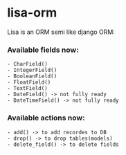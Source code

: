 # lisa-orm
Lisa is an ORM semi like django ORM:

### Available fields now:
    - CharField()
    - IntegerField()
    - BooleanField()
    - FloatField()
    - TextField()
    - DateField() -> not fully ready
    - DateTimeField() -> not fully ready

### Available actions now:
    - add() -> to add recordes to DB
    - drop() -> to drop tables(models)
    - delete_field() -> to delete fields